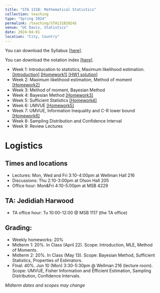 ```yaml
---
title: "STA 131B: Mathematical Statistics"
collection: teaching
type: "Spring 2024"
permalink: /teaching/STA131B2024S
venue: "UC Davis, Statistics"
date: 2024-04-01
location: "City, Country"
---
```

 


You can download the Syllabus [\[here\]](https://hg-zh.github.io/files/Syllabus.pdf).

You can download the notation index [\[here\]](https://hg-zh.github.io/files/notataions.pdf).

- Week 1: Introducation to statistics, Maximum likelihood estimation. [\[Introduction\]](https://hg-zh.github.io/files/Lecture_1.pdf) [\[Homework1\]](https://hg-zh.github.io/files/HW1.pdf) [\[HW1 solution\]](https://hg-zh.github.io/files/HW1_solution.pdf)
- Week 2: Maximum likelihood estimation, Method of moment [\[Homework2\]](https://hg-zh.github.io/files/HW2.pdf)
- Week 3: Method of moment, Bayesian Method
- Week 4: Bayesian Method [\[Homework3\]](https://hg-zh.github.io/files/HW3.pdf)
- Week 5: Sufficient Statistics [\[Homework4\]](https://hg-zh.github.io/files/HW4.pdf)
- Week 6: UMVUE [\[Homework5\]](https://hg-zh.github.io/files/HW5.pdf)
- Week 7: UMVUE, Information Inequality and C-R lower bound [\[Homework6\]](https://hg-zh.github.io/files/HW6.pdf)
- Week 8: Sampling Distribution and Confidence Interval
- Week 9: Review Lectures

# Logistics

## Times and locations

- Lectures: Mon, Wed and Fri 3:10-4:00pm at Wellman Hall 216
- Discussions: Thu 2:10-3:00pm at Olson Hall 205
- Office hour: Mon&Fri 4:10-5:00pm at MSB 4229 

## TA: Jedidiah Harwood

- TA office hour:  Tu 10:00-12:00 @ MSB 1117 (the TA office)

## Grading: 

- Weekly homeworks: 20%
- Midterm 1: 20%. In Class (April 22). Scope: Introduction, MLE, Method of Moments.
- Midterm 2: 20%. In Class (May 13). Scope: Bayesian Method, Sufficient Statistics, Properties of Estimators.
- FInal: 40%. Jun 10 (Mon)  3:30-5:30pm @ Wellman 216 (lecture room). Scope: UMVUE, Fisher Information and Efficient Estimation, Sampling Distribution, Confidence Intervals.

*Midterm dates and scopes may change*


